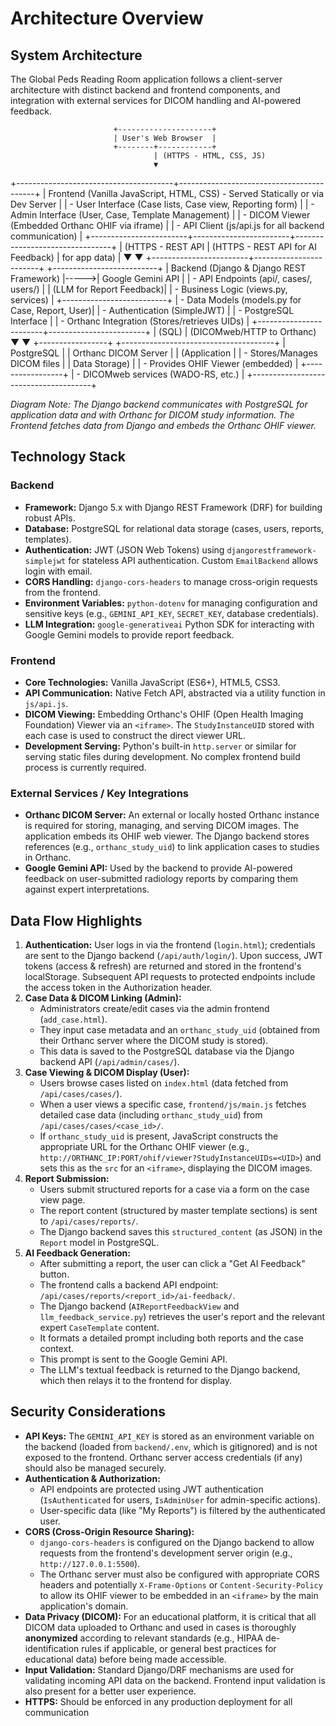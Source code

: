 # Architecture Overview

## System Architecture

The Global Peds Reading Room application follows a client-server architecture with distinct backend and frontend components, and integration with external services for DICOM handling and AI-powered feedback.

                           +---------------------+
                           | User's Web Browser  |
                           +--------+------------+
                                    | (HTTPS - HTML, CSS, JS)
                                    ▼
+---------------------------------------+------------------------------------------+
| Frontend (Vanilla JavaScript, HTML, CSS) - Served Statically or via Dev Server   |
| - User Interface (Case lists, Case view, Reporting form)                         |
| - Admin Interface (User, Case, Template Management)                              |
| - DICOM Viewer (Embedded Orthanc OHIF via iframe)                                |
| - API Client (js/api.js for all backend communication)                           |
+------------------------+------------------------+--------------------------------+
| (HTTPS - REST API      | (HTTPS - REST API for AI Feedback)
|  for app data)         |
▼                        ▼
+------------------------+------------------------+      +--------------------------+
| Backend (Django & Django REST Framework)        |----->| Google Gemini API        |
| - API Endpoints (api/, cases/, users/)          |      | (LLM for Report Feedback)|
| - Business Logic (views.py, services)           |      +--------------------------+
| - Data Models (models.py for Case, Report, User)|
| - Authentication (SimpleJWT)                    |
| - PostgreSQL Interface                          |
| - Orthanc Integration (Stores/retrieves UIDs)   |
+------------------------+------------------------+
| (SQL)                  | (DICOMweb/HTTP to Orthanc)
▼                        ▼
+-----------------+     +--------------------------------------+
|   PostgreSQL    |     | Orthanc DICOM Server                 |
| (Application    |     | - Stores/Manages DICOM files         |
|  Data Storage)  |     | - Provides OHIF Viewer (embedded)    |
+-----------------+     | - DICOMweb services (WADO-RS, etc.)  |
+--------------------------------------+

*Diagram Note: The Django backend communicates with PostgreSQL for application data and with Orthanc for DICOM study information. The Frontend fetches data from Django and embeds the Orthanc OHIF viewer.*

## Technology Stack

### Backend
- **Framework:** Django 5.x with Django REST Framework (DRF) for building robust APIs.
- **Database:** PostgreSQL for relational data storage (cases, users, reports, templates).
- **Authentication:** JWT (JSON Web Tokens) using `djangorestframework-simplejwt` for stateless API authentication. Custom `EmailBackend` allows login with email.
- **CORS Handling:** `django-cors-headers` to manage cross-origin requests from the frontend.
- **Environment Variables:** `python-dotenv` for managing configuration and sensitive keys (e.g., `GEMINI_API_KEY`, `SECRET_KEY`, database credentials).
- **LLM Integration:** `google-generativeai` Python SDK for interacting with Google Gemini models to provide report feedback.

### Frontend
- **Core Technologies:** Vanilla JavaScript (ES6+), HTML5, CSS3.
- **API Communication:** Native Fetch API, abstracted via a utility function in `js/api.js`.
- **DICOM Viewing:** Embedding Orthanc's OHIF (Open Health Imaging Foundation) Viewer via an `<iframe>`. The `StudyInstanceUID` stored with each case is used to construct the direct viewer URL.
- **Development Serving:** Python's built-in `http.server` or similar for serving static files during development. No complex frontend build process is currently required.

### External Services / Key Integrations
- **Orthanc DICOM Server:** An external or locally hosted Orthanc instance is required for storing, managing, and serving DICOM images. The application embeds its OHIF web viewer. The Django backend stores references (e.g., `orthanc_study_uid`) to link application cases to studies in Orthanc.
- **Google Gemini API:** Used by the backend to provide AI-powered feedback on user-submitted radiology reports by comparing them against expert interpretations.

## Data Flow Highlights

1.  **Authentication:** User logs in via the frontend (`login.html`); credentials are sent to the Django backend (`/api/auth/login/`). Upon success, JWT tokens (access & refresh) are returned and stored in the frontend's localStorage. Subsequent API requests to protected endpoints include the access token in the Authorization header.
2.  **Case Data & DICOM Linking (Admin):**
    * Administrators create/edit cases via the admin frontend (`add_case.html`).
    * They input case metadata and an `orthanc_study_uid` (obtained from their Orthanc server where the DICOM study is stored).
    * This data is saved to the PostgreSQL database via the Django backend API (`/api/admin/cases/`).
3.  **Case Viewing & DICOM Display (User):**
    * Users browse cases listed on `index.html` (data fetched from `/api/cases/cases/`).
    * When a user views a specific case, `frontend/js/main.js` fetches detailed case data (including `orthanc_study_uid`) from `/api/cases/cases/<case_id>/`.
    * If `orthanc_study_uid` is present, JavaScript constructs the appropriate URL for the Orthanc OHIF viewer (e.g., `http://ORTHANC_IP:PORT/ohif/viewer?StudyInstanceUIDs=<UID>`) and sets this as the `src` for an `<iframe>`, displaying the DICOM images.
4.  **Report Submission:**
    * Users submit structured reports for a case via a form on the case view page.
    * The report content (structured by master template sections) is sent to `/api/cases/reports/`.
    * The Django backend saves this `structured_content` (as JSON) in the `Report` model in PostgreSQL.
5.  **AI Feedback Generation:**
    * After submitting a report, the user can click a "Get AI Feedback" button.
    * The frontend calls a backend API endpoint: `/api/cases/reports/<report_id>/ai-feedback/`.
    * The Django backend (`AIReportFeedbackView` and `llm_feedback_service.py`) retrieves the user's report and the relevant expert `CaseTemplate` content.
    * It formats a detailed prompt including both reports and the case context.
    * This prompt is sent to the Google Gemini API.
    * The LLM's textual feedback is returned to the Django backend, which then relays it to the frontend for display.

## Security Considerations

- **API Keys:** The `GEMINI_API_KEY` is stored as an environment variable on the backend (loaded from `backend/.env`, which is gitignored) and is not exposed to the frontend. Orthanc server access credentials (if any) should also be managed securely.
- **Authentication & Authorization:**
    - API endpoints are protected using JWT authentication (`IsAuthenticated` for users, `IsAdminUser` for admin-specific actions).
    - User-specific data (like "My Reports") is filtered by the authenticated user.
- **CORS (Cross-Origin Resource Sharing):**
    - `django-cors-headers` is configured on the Django backend to allow requests from the frontend's development server origin (e.g., `http://127.0.0.1:5500`).
    - The Orthanc server must also be configured with appropriate CORS headers and potentially `X-Frame-Options` or `Content-Security-Policy` to allow its OHIF viewer to be embedded in an `<iframe>` by the main application's domain.
- **Data Privacy (DICOM):** For an educational platform, it is critical that all DICOM data uploaded to Orthanc and used in cases is thoroughly **anonymized** according to relevant standards (e.g., HIPAA de-identification rules if applicable, or general best practices for educational data) before being made accessible.
- **Input Validation:** Standard Django/DRF mechanisms are used for validating incoming API data on the backend. Frontend input validation is also present for a better user experience.
- **HTTPS:** Should be enforced in any production deployment for all communication